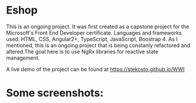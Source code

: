 # Eshop

This is an ongoing project. It was first created as a capstone project for the Microsoft's Front End Developer certificate.
Languages and frameworks used: HTML, CSS, Angular2+, TypeScript, JavaScript, Boostrap 4.
As I mentioned, this is an ongoing project that is being constanly refactored and altered.The goal here is to use NgRx libraries for reactive state management.

A live demo of the project can be found at https://stekosto.github.io/WWI

# Some screenshots:

